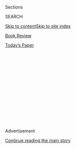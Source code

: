 <div id="app">

<div>

<div>

<div>

<div class="NYTAppHideMasthead css-1q2w90k e1suatyy0">

<div class="section css-ui9rw0 e1suatyy2">

<div class="css-eph4ug er09x8g0">

<div class="css-6n7j50">

</div>

<span class="css-1dv1kvn">Sections</span>

<div class="css-10488qs">

<span class="css-1dv1kvn">SEARCH</span>

</div>

[Skip to content](#site-content)[Skip to site index](#site-index)

</div>

<div id="masthead-section-label" class="css-1wr3we4 eaxe0e00">

[Book
Review](https://www.nytimes3xbfgragh.onion/section/books/review)

</div>

<div class="css-10698na e1huz5gh0">

</div>

</div>

<div id="masthead-bar-one" class="section hasLinks css-15hmgas e1csuq9d3">

<div class="css-uqyvli e1csuq9d0">

</div>

<div class="css-1uqjmks e1csuq9d1">

</div>

<div class="css-9e9ivx">

[](https://myaccount.nytimes3xbfgragh.onion/auth/login?response_type=cookie&client_id=vi)

</div>

<div class="css-1bvtpon e1csuq9d2">

[Today’s
Paper](https://www.nytimes3xbfgragh.onion/section/todayspaper)

</div>

</div>

</div>

</div>

<div data-aria-hidden="false">

<div id="site-content" data-role="main">

<div>

<div class="css-1aor85t" style="opacity:0.000000001;z-index:-1;visibility:hidden">

<div class="css-1hqnpie">

<div class="css-epjblv">

<span class="css-17xtcya">[Book
Review](/section/books/review)</span><span class="css-x15j1o">|</span><span class="css-fwqvlz">What
Do America’s Racial Problems Have in Common With India and Nazi
Germany?</span>

</div>

<div class="css-k008qs">

<div class="css-1iwv8en">

<span class="css-18z7m18"></span>

<div>

</div>

</div>

<span class="css-1n6z4y">https://nyti.ms/31k0dDZ</span>

<div class="css-1705lsu">

<div class="css-4xjgmj">

<div class="css-4skfbu" data-role="toolbar" data-aria-label="Social Media Share buttons, Save button, and Comments Panel with current comment count" data-testid="share-tools">

  - 
  - 
  - 
  - 
    
    <div class="css-6n7j50">
    
    </div>

  - 

</div>

</div>

</div>

</div>

</div>

</div>

<div id="NYT_TOP_BANNER_REGION" class="css-13pd83m">

</div>

<div id="top-wrapper" class="css-1sy8kpn">

<div id="top-slug" class="css-l9onyx">

Advertisement

</div>

[Continue reading the main
story](#after-top)

<div class="ad top-wrapper" style="text-align:center;height:100%;display:block;min-height:250px">

<div id="top" class="place-ad" data-position="top" data-size-key="top">

</div>

</div>

<div id="after-top">

</div>

</div>

<div id="sponsor-wrapper" class="css-1hyfx7x">

<div id="sponsor-slug" class="css-19vbshk">

Supported by

</div>

[Continue reading the main
story](#after-sponsor)

<div id="sponsor" class="ad sponsor-wrapper" style="text-align:center;height:100%;display:block">

</div>

<div id="after-sponsor">

</div>

</div>

nonfiction

<div class="css-1vkm6nb ehdk2mb0">

# What Do America’s Racial Problems Have in Common With India and Nazi Germany?

</div>

<div class="css-79elbk" data-testid="photoviewer-wrapper">

<div class="css-z3e15g" data-testid="photoviewer-wrapper-hidden">

</div>

<div class="css-1a48zt4 ehw59r15" data-testid="photoviewer-children">

![<span class="css-cnj6d5 e1z0qqy90" itemprop="copyrightHolder"><span class="css-1ly73wi e1tej78p0">Credit...</span><span><span>Jamiel
Law</span></span></span>](https://static01.graylady3jvrrxbe.onion/images/2020/08/09/books/review/09Appiah-COVER-Sub01/09Appiah-COVER-Sub01-articleLarge.jpg?quality=75&auto=webp&disable=upscale)

</div>

</div>

<div class="css-170u9t6">

<div class="css-u7fh8e">

<div class="css-79elbk">

Buy Book<span data-aria-hidden="true">
    ▾</span>

  - [Amazon](https://www.amazon.com/gp/search?index=books&tag=NYTBSREV-20&field-keywords=Caste+Isabel+Wilkerson)
  - [Apple
    Books](https://du-gae-books-dot-nyt-du-prd.appspot.com/buy?title=Caste&author=Isabel+Wilkerson)
  - [Barnes and
    Noble](https://www.anrdoezrs.net/click-7990613-11819508?url=https%3A%2F%2Fwww.barnesandnoble.com%2Fw%2F%3Fean%3D9780593230251)
  - [Books-A-Million](https://www.anrdoezrs.net/click-7990613-35140?url=https%3A%2F%2Fwww.booksamillion.com%2Fp%2FCaste%2FIsabel%2BWilkerson%2F9780593230251)
  - [Bookshop](https://bookshop.org/a/3546/9780593230251)
  - [Indiebound](https://www.indiebound.org/book/9780593230251?aff=NYT)

</div>

When you purchase an independently reviewed book through our site, we
earn an affiliate commission.

</div>

</div>

<div class="css-xt80pu e12qa4dv0">

<div class="css-18e8msd">

<div class="css-vp77d3 epjyd6m0">

<div class="css-1baulvz">

By <span class="css-1baulvz last-byline" itemprop="name">Kwame Anthony
Appiah</span>

</div>

</div>

  - Aug. 4, 2020, <span class="css-epvm6">5:00 a.m.
    ET</span>

  - 
    
    <div class="css-4xjgmj">
    
    <div class="css-d8bdto" data-role="toolbar" data-aria-label="Social Media Share buttons, Save button, and Comments Panel with current comment count" data-testid="share-tools">
    
      - 
      - 
      - 
      - 
        
        <div class="css-6n7j50">
        
        </div>
    
      - 
    
    </div>
    
    </div>

</div>

</div>

<div class="section meteredContent css-1r7ky0e" name="articleBody" itemprop="articleBody">

<div class="css-1fanzo5 StoryBodyCompanionColumn">

<div class="css-53u6y8">

**CASTE**  
**The Origins of Our Discontents**  
By Isabel Wilkerson

Almost three decades ago, when she was a national correspondent for this
newspaper, Isabel Wilkerson set out to write a piece about Chicago’s
“Magnificent Mile,” an upscale commercial stretch where some New York
retailers were planning to open branches. When the last of her interview
subjects arrived at his showroom, where she was waiting patiently, she
tried to introduce herself. But the man, looking harried, brushed past
her. He didn’t have time to talk, he said. He was running late for an
important appointment with a New York Times reporter. After Wilkerson
explained that she was the reporter in question, the man asked her to
produce identification, and even then he turned her away, doubtful that
the Black woman in front of him could be the Times reporter of that
name. Recalling the incident in “Caste: The Origins of Our Discontents,”
Wilkerson writes mordantly, “This was the first time I had ever been
accused of impersonating myself.”

Conversations about race in America have reached fever pitch. We hear
talk of white privilege and fragility, of implicit bias, of racism in
structural and systemic varieties. There are loud and urgent calls for
racial justice, and many Americans of all races seem to agree that what
W. E. B. Du Bois, more than a century ago, termed “the problem of the
color line” remains a troubling feature of this country now. From
listening in on today’s conversations, the only uncontroversial
conclusion one can arrive at is that the effects of race in America, as
elsewhere in the world, are complicated and continuing.

Sometimes, when we’re faced with a perplexing, manifold social reality,
it can help to have a compact theory. That’s the task Wilkerson has set
herself here, surveying our jostling ideas about the relation of
African-Americans to European-Americans. Our racial order, she argues,
is a system of caste — a hierarchical structure of hereditary status.

Wilkerson, a Pulitzer Prize-winning journalist and the author of a
marvelous chronicle of the Great Migration titled “[The Warmth of Other
Suns](https://www.nytimes3xbfgragh.onion/2010/09/09/books/09wilkerson.html?searchResultPosition=4https://www.nytimes3xbfgragh.onion/2010/09/05/books/review/Oshinsky-t.html?searchResultPosition=18),”
is an elegant and persuasive writer. She has, in particular, a masterly
command of the complex extended metaphor — as when, at the start of the
book, she analogizes the regular return of “hatred and tribalism” in
societies to the anthrax released from the Siberian permafrost by the
summer’s heat in 2016, entering the air as virulent as it was when
consigned to the earth during World War II. Indeed, the book is itself
devoted to an extended analogy: She wants us to see America’s enduring
resistance to Black equality through the prism of the caste system of
India. In a secondary line of analysis, she notes that the Nazis’
anti-Semitic regime borrowed ideas and practices from the legal
structures created in the Jim Crow South and invites us to see, in some
of the horrors of the Holocaust, echoes of America’s caste order.

</div>

</div>

<div class="css-1fanzo5 StoryBodyCompanionColumn">

<div class="css-53u6y8">

An analogy seeks to illuminate one thing by showing what it has in
common with something else. Of course, as Bishop Butler sagely observed
a couple of centuries ago, “Every thing is what it is, and not another
thing.” Race is and is not like Indian caste. The anti-Semitism of the
Nazis is and is not like American anti-Black racism. And the story of
race in America as a kind of caste system requires Wilkerson to tell us
a great deal about caste in modern India — with the Dalits as
“outcastes” in relation to the main system of the priests, rulers,
merchants and tradesmen — while inevitably stinting on its complexity.
The analogy nevertheless offers potent illumination.

</div>

</div>

<div class="css-79elbk" data-testid="photoviewer-wrapper">

<div class="css-z3e15g" data-testid="photoviewer-wrapper-hidden">

</div>

<div class="css-1a48zt4 ehw59r15" data-testid="photoviewer-children">

![<span class="css-16f3y1r e13ogyst0" data-aria-hidden="true">B.R.
Ambedkar, the intellectual leader of the Dalit Buddhist movement, which
organized India’s so-called untouchables. Ambedkar wrote to W.E.B. Du
Bois in 1946, “There is so much similarity between the position of the
untouchables in India and of the position of the Negroes in
America.”</span><span class="css-cnj6d5 e1z0qqy90" itemprop="copyrightHolder"><span class="css-1ly73wi e1tej78p0">Credit...</span><span>Margaret
Bourke-White/The LIFE Picture Collection, via Getty
Images</span></span>](https://static01.graylady3jvrrxbe.onion/images/2020/08/09/books/review/09Appiah-jp/09Appiah-jp-articleLarge.jpg?quality=75&auto=webp&disable=upscale)

</div>

</div>

<div class="css-1fanzo5 StoryBodyCompanionColumn">

<div class="css-53u6y8">

In fact, you could say that the analogy with race is built into the very
origins of the idea of caste. As Wilkerson points out, when the
Portuguese first used their word “casta” to describe Indian social
structure, they were repurposing a term that had been applied in the
Iberian Peninsula to lineages of people defined by descent. (The word
shares its etymology with “chaste,” because a pure lineage was defined
as breeding only within the group.) If race is like caste, perhaps that
is because the concept of caste descends, originally, from that of race.

Certainly the race-as-caste model has an eminent scholarly history. Back
in the 1930s, Lloyd Warner, then a professor of anthropology and
sociology at the University of Chicago, introduced a caste-and-class
diagram that became foundational to much American social science on the
subject of race. His student Allison Davis, who was one of the
pre-eminent African-American social scientists of the mid-20th century
(and who, along with his wife, Elizabeth, gets a chapter in this book),
co-wrote a classic work about race in a Southern town titled “Deep
South: A Social Anthropological Study of Caste and Class” and published
in 1941. People on the subcontinent recognized the commonalities, too.
Wilkerson tells us that B. R. Ambedkar, an intellectual leader of the
Dalit Buddhist movement, which organized India’s so-called untouchables
and sought what he famously called “the annihilation of caste,” wrote to
Du Bois in 1946, “There is so much similarity between the position of
the untouchables in India and of the position of the Negroes in
America.”

In chapter after chapter, Wilkerson brings out suggestive similarities
in the treatment of Dalits in India, African-Americans in the United
States and Jews in Nazi Germany. Lower-caste members are dehumanized and
stigmatized, kept in their place through cruelty and terror, and
forbidden to intermarry with members of the higher castes. Privileges
are arrogated to the high caste. Pollution comes from contact with the
low caste. When, in the 1960s, a Black civil rights activist sought to
“integrate” a pool by swimming a lap, Wilkerson tells us, it was
subsequently drained and entirely refilled to appease its white users.

</div>

</div>

<div class="css-1fanzo5 StoryBodyCompanionColumn">

<div class="css-53u6y8">

What distinguishes Wilkerson is her grasp of the power of individual
narratives to illustrate such general ideas, allowing her to tell us
what these abstract notions have meant in the lived experience of
ordinary people both of the higher castes (white Americans, Brahmins and
“Aryan” Germans) and of the lowest (African-Americans, Dalits and Jews).
The dexterity with which she combines larger historical descriptions
with vignettes from particular lives, recounted with the skill of a
veteran reporter, will be familiar to readers of “The Warmth of Other
Suns.”

Any theoretical model is like a camera that brings a view of its subject
into sharp focus while leaving other features of the landscape blurred
or out of the frame. Its value comes from what, given its focal
distance, it is able to capture. For Wilkerson, the power of the caste
model is that it situates race as merely its “faithful servant,” and
overt racism as merely a subset of its malign workings. In her account,
the retailer who is certain that a Black woman cannot be the Times
reporter scheduled to interview him may be “casteist” — invested in or
content with the hierarchy — without necessarily being racist, in the
sense of having antipathy toward members of the stigmatized race.

At the same time, a focus on social status can blur the economic story —
the way [Black material
disadvantage](https://www.nytimes3xbfgragh.onion/interactive/2019/08/14/magazine/racial-wealth-gap.html)
is perpetuated through disparities in human and financial capital, as
measured by income, wealth and education. Wilkerson complains about the
way “news outlets feed audiences a diet of inner-city crime and poverty
so out of proportion to the numbers,” given that only 22 percent of
African-Americans live in poverty. But should the media focus less on
that economic disadvantage? The average white family, according to the
Brookings Institution, has a [net worth that’s nearly 10 times as
great](https://www.brookings.edu/blog/up-front/2020/02/27/examining-the-black-white-wealth-gap/)
as that of the average Black family. Wilkerson mentions the role of the
Federal Housing Administration’s denial of mortgages to Blacks and its
insistence on segregation in generating these disparities. But she
doesn’t follow Allison Davis’s example and attend to the intertwining
of class and caste. The place of Black workers in the American economy
is surely part of the racial story, and it’s notable that the word
“capitalism” doesn’t appear in Wilkerson’s book. Low-status jobs are
generally low-income jobs; both income and status matter. Nor can we
turn to the caste model in explaining the centrality of Black people to
American popular culture.

Still, “Caste” will spur readers to think and to feel in equal measure.
Its vivid stories about the mistreatment of Black Americans by
government and law and in everyday social life — from the violence of
the slave plantation to the terror of lynchings to the routines of
discourtesy and worse that are still a common experience for so many —
retain their ability to appall and unsettle, to prompt flashes of
indignation and moments of sorrow. The result is a book that is at once
beautifully written and painful to read. Many Black Americans, I wager,
will find little about our country to surprise them here, though there
will be much to interest them in seeing America’s race problem situated
within a global context. If Americans who are not Black fail to
recognize our country in this careful indictment, however, they should
probably ask themselves whether Wilkerson is showing them truths they
need to face up to. And we do need to face up to them if we are to bring
the hopes for racial justice echoing in our streets closer to reality —
and advance the hard work of annihilating caste.

</div>

</div>

</div>

<div>

</div>

<div>

</div>

<div>

</div>

<div>

<div id="bottom-wrapper" class="css-1ede5it">

<div id="bottom-slug" class="css-l9onyx">

Advertisement

</div>

[Continue reading the main
story](#after-bottom)

<div id="bottom" class="ad bottom-wrapper" style="text-align:center;height:100%;display:block;min-height:90px">

</div>

<div id="after-bottom">

</div>

</div>

</div>

</div>

</div>

## Site Index

<div>

</div>

## Site Information Navigation

  - [© <span>2020</span> <span>The New York Times
    Company</span>](https://help.nytimes3xbfgragh.onion/hc/en-us/articles/115014792127-Copyright-notice)

<!-- end list -->

  - [NYTCo](https://www.nytco.com/)
  - [Contact
    Us](https://help.nytimes3xbfgragh.onion/hc/en-us/articles/115015385887-Contact-Us)
  - [Work with us](https://www.nytco.com/careers/)
  - [Advertise](https://nytmediakit.com/)
  - [T Brand Studio](http://www.tbrandstudio.com/)
  - [Your Ad
    Choices](https://www.nytimes3xbfgragh.onion/privacy/cookie-policy#how-do-i-manage-trackers)
  - [Privacy](https://www.nytimes3xbfgragh.onion/privacy)
  - [Terms of
    Service](https://help.nytimes3xbfgragh.onion/hc/en-us/articles/115014893428-Terms-of-service)
  - [Terms of
    Sale](https://help.nytimes3xbfgragh.onion/hc/en-us/articles/115014893968-Terms-of-sale)
  - [Site
    Map](https://spiderbites.nytimes3xbfgragh.onion)
  - [Help](https://help.nytimes3xbfgragh.onion/hc/en-us)
  - [Subscriptions](https://www.nytimes3xbfgragh.onion/subscription?campaignId=37WXW)

</div>

</div>

</div>

</div>
